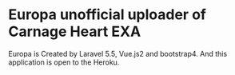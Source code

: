 # Europa unofficial uploader of Carnage Heart EXA
Europa is Created by Laravel 5.5, Vue.js2 and bootstrap4.
And this application is open to the Heroku.
